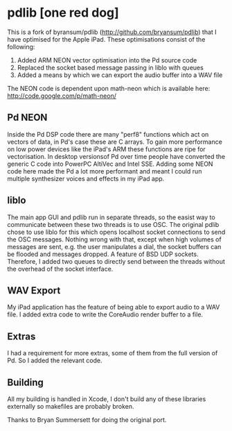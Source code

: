 pdlib [one red dog]
===================

This is a fork of byransum/pdlib (http://github.com/bryansum/pdlib) that I have optimised for
the Apple iPad. These optimisations consist of the following:

1. Added ARM NEON vector optimisation into the Pd source code
2. Replaced the socket based message passing in liblo with queues
3. Added a means by which we can export the audio buffer into a WAV file

The NEON code is dependent upon math-neon which is available here: http://code.google.com/p/math-neon/

Pd NEON
--------------------

Inside the Pd DSP code there are many "perf8" functions which act on vectors of data, in Pd's case
these are C arrays. To gain more performance on low power devices like the iPad's ARM these
functions are ripe for vectorisation. In desktop versionsof Pd over time people have converted
the generic C code into PowerPC AltiVec and Intel SSE. Adding some NEON code here made the Pd a 
lot more performant and meant I could run multiple synthesizer voices and effects in my iPad app.

liblo
--------------------

The main app GUI and pdlib run in separate threads, so the easist way to communicate between these
two threads is to use OSC. The original pdlib chose to use liblo for this which opens localhost socket 
connections to send the OSC messages. Nothing wrong with that, except when high volumes of messages
are sent, e.g. the user manipulates a dial, the socket buffers can be flooded and messages dropped. 
A feature of BSD UDP sockets. Therefore, I added two queues to directly send between the threads
without the overhead of the socket interface.

WAV Export
--------------------

My iPad application has the feature of being able to export audio to a WAV file. I added extra
code to write the CoreAudio render buffer to a file.

Extras
--------------------

I had a requirement for more extras, some of them from the full version of Pd. So I added the 
relevant code.

Building
--------------------

All my building is handled in Xcode, I don't build any of these libraries externally so makefiles are
probably broken.

Thanks to Bryan Summersett for doing the original port.


